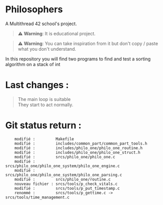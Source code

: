 # Philosophers
A Multithread 42 school's project. 

> :warning: **Warning**: It is educational project.

> :warning: **Warning**: You can take inspiration from it but don't copy / paste what you don't understand.

In this repository you will find two programs to find and test a sorting algorithm on a stack of int

# Last changes :
> The main loop is suitable  
> They start to act normally.

# Git status return :

        modifié :         Makefile
        modifié :         includes/common_part/common_part_tools.h
        modifié :         includes/philo_one/philo_one_routine.h
        modifié :         includes/philo_one/philo_one_struct.h
        modifié :         srcs/philo_one/philo_one.c
        modifié :         srcs/philo_one/philo_one_system/philo_one_engine.c
        modifié :         srcs/philo_one/philo_one_system/philo_one_parsing.c
        modifié :         srcs/philo_one/routine.c
        nouveau fichier : srcs/tools/p_check_vitals.c
        modifié :         srcs/tools/p_put_timestamp.c
        renommé :         srcs/tools/p_gettime.c -> srcs/tools/time_management.c